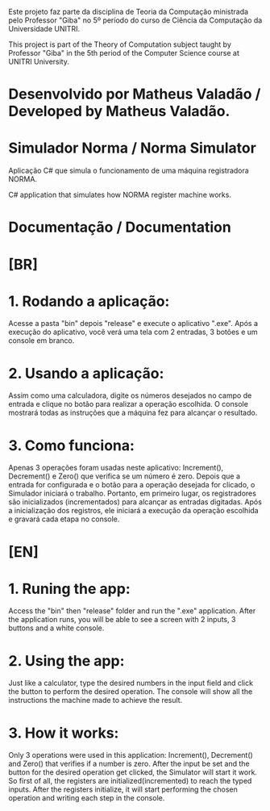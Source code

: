 Este projeto faz parte da disciplina de Teoria da Computação ministrada pelo Professor "Giba" no 5º período do curso de Ciência da Computação da Universidade UNITRI.

This project is part of the Theory of Computation subject taught by Professor "Giba" in the 5th period of the Computer Science course at UNITRI University.

# Desenvolvido por Matheus Valadão / Developed by Matheus Valadão.


# Simulador Norma / Norma Simulator
Aplicação C# que simula o funcionamento de uma máquina registradora NORMA.

C# application that simulates how NORMA register machine works.


# Documentação / Documentation

# [BR]
# 1. Rodando a aplicação:
Acesse a pasta "bin" depois "release" e execute o aplicativo ".exe".
Após a execução do aplicativo, você verá uma tela com 2 entradas, 3 botões e um console em branco.

# 2. Usando a aplicação:
Assim como uma calculadora, digite os números desejados no campo de entrada e clique no botão para realizar a operação escolhida.
O console mostrará todas as instruções que a máquina fez para alcançar o resultado.

# 3. Como funciona:
Apenas 3 operações foram usadas neste aplicativo: Increment(), Decrement() e Zero() que verifica se um número é zero.
Depois que a entrada for configurada e o botão para a operação desejada for clicado, o Simulador iniciará o trabalho.
Portanto, em primeiro lugar, os registradores são inicializados (incrementados) para alcançar as entradas digitadas.
Após a inicialização dos registros, ele iniciará a execução da operação escolhida e gravará cada etapa no console.

# [EN]
# 1. Runing the app:
Access the "bin" then "release" folder and run the ".exe" application.
After the application runs, you will be able to see a screen with 2 inputs, 3 buttons and a white console.

# 2. Using the app:
Just like a calculator, type the desired numbers in the input field and click the button to perform the desired operation.
The console will show all the instructions the machine made to achieve the result.

# 3. How it works:
Only 3 operations were used in this application: Increment(), Decrement() and Zero() that verifies if a number is zero.
After the input be set and the button for the desired operation get clicked, the Simulator will start it work.
So first of all, the registers are initialized(incremented) to reach the typed inputs.
After the registers initialize, it will start performing the chosen operation and writing each step in the console.

